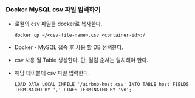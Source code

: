 ### Docker MySQL csv 파일 입력하기

- 로컬의 csv 파일을 docker로 복사한다.

  ```
  docker cp ~/<csv-file-name>.csv <container-id>:/
  ```

- Docker - MySQL 접속 후 사용 할 DB 선택한다.

- csv 사용 될 Table 생성한다. 단, 컬럼 순서는 일치해야 한다.

- 해당 테이블에 csv 파일 입력한다.

  ```
  LOAD DATA LOCAL INFILE '/airbnb-host.csv' INTO TABLE host FIELDS TERMINATED BY ',' LINES TERMINATED BY '\n';
  ```

  
